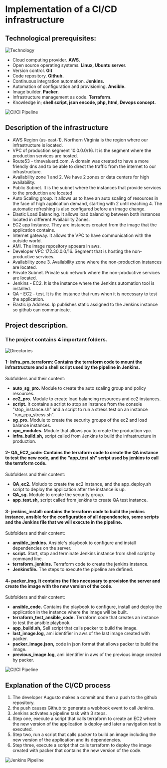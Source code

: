 # Implementation of a CI/CD infrastructure

## Technological prerequisites:

![Technology](/images_infra/iconos_tecnogia.png)

* Cloud computing provider. **AWS.**
* Open source operating systems. **Linux, Ubuntu server.**
* Version control. **Git**
* Code repository. **Github.**
* Continuous integration automation. **Jenkins.**
* Automation of configuration and provisioning. **Ansible.**
* Image builder. **Packer.**
* Infrastructure management as code. **Terraform.**
* Knowledge in; **shell script, json encode, php, html, Devops concept.**

![CI/CI Pipeline](/images_infra/infras_cicd.png)

## Description of the infrastructure

* AWS Region (us-east-1). Northern Virginia is the region where our infrastructure is located.
* VPC of production segment 10.0.0.0/16. It is the segment where the production services are hosted.
* Route53 - timevaluerd.com. A domain was created to have a more friendly dns and to be able to direct the traffic from the internet to our infrastructure.
* Availability zone 1 and 2. We have 2 zones or data centers for high availability.
* Public Subnet. It is the subnet where the instances that provide services to the production are located
* Auto Scaling group. It allows us to have an auto scaling of resources in the face of high application demand, starting with 2 until reaching 4. The automatic refreshing is also configured before an image change.
* Elastic Load Balancing. It allows load balancing between both instances located in different Availability Zones.
* EC2 app Instance. They are instances created from the image that the application contains.
* Internet gateway. It allows the VPC to have communication with the outside world.
* AMI. The image repository appears in aws.
* Developer VPC 172.30.0.0/16. Segment that is hosting the non-productive services.
* Availability zone 3. Availability zone where the non-production instances are located.
* Private Subnet. Private sub network where the non-productive services are located.
* Jenkins - EC2. It is the instance where the Jenkins automation tool is installed.
* QA - EC2 - test. It is the instance that runs when it is necessary to test the application.
* Elastic ip Address. Ip publishes static assigned to the Jenkins instance so github can communicate.

## Project description.

### The project contains 4 important folders.

![Directories](/images_infra/directories.png)

#### 1- Infra_pro_terraform: Contains the terraform code to mount the infrastructure and a shell script used by the pipeline in Jenkins.

Subfolders and their content:

* **auto_sg_pro.** Module to create the auto scaling group and policy resources.
* **ec2_pro.** Module to create load balancing resources and ec2 instances.
* **script.** It contains a script to stop an instance from the console "stop_instance.sh" and a script to run a stress test on an instance "run_cpu_stress.sh".
* **sg_pro.** Module to create the security groups of the ec2 and load balance instances.
* **vpc_modules.** Module that allows you to create the production vpc.
* **infra_build.sh,** script called from Jenkins to build the infrastructure in production.

#### 2- QA_EC2_code: Contains the terraform code to create the QA instance to test the new code, and the “app_test.sh” script used by jenkins to call the terraform code.

Subfolders and their content:

* **QA_ec2.** Moludo to create the ec2 instance, and the app_deploy.sh script to deploy the application after the instance is up.
* **QA_sg.** Module to create the security group.
* **app_test.sh,** script called from jenkins to create QA test instance.

#### 3- jenkins_install: contains the terraform code to build the jenkins instance, ansible for the configuration of all dependencies, some scripts and the Jenkins file that we will execute in the pipeline.

Subfolders and their content:

* **ansible_jenkins.** Ansible's playbook to configure and install dependencies on the server.
* **script.** Start, stop and terminate Jenkins instance from shell script by command line.
* **terraform_jenkins.** Terraform code to create the jenkins instance.
* **Jenkinsfile.** The steps to execute the pipeline are defined.

#### 4- packer_img. It contains the files necessary to provision the server and create the image with the new version of the code.

Subfolders and their content:

* **ansible_code.** Contains the playbook to configure, install and deploy the application in the instance where the image will be built.
* **terraform_test_ansible_code.** Terraform code that creates an instance to test the ansible playbook.
* **app_build.sh,** Sell script that calls packer to build the image.
* **last_image.log,** ami identifier in aws of the last image created with packer.
* **packer_image.json,** code in json format that allows packer to build the image.
* **previous_image.log,** ami identifier in aws of the previous image created by packer.

![CI/CI Pipeline](/images_infra/cicdpipeline.png)

## Explanation of the CI/CD process

1. The developer Augusto makes a commit and then a push to the github repository.
2. the push causes Github to generate a webhook event to call Jenkins.
3. Jenkins activates a pipeline task with 3 steps.
4. Step one, execute a script that calls terraform to create an EC2 where the new version of the application is deploy and later a navigation test is executed.
5. Step two, run a script that calls packer to build an image including the new version of the application and its dependencies.
6. Step three, execute a script that calls terraform to deploy the image created with packer that contains the new version of the code.

![Jenkins Pipeline](/images_infra/pipeline.png)

